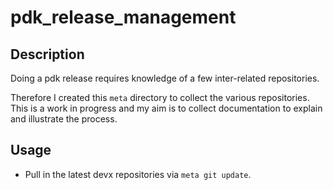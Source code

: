 # pdk_release_management

## Description

Doing a pdk release requires knowledge of a few inter-related repositories.  

Therefore I created this `meta` directory to collect the various repositories.  This is a work in progress and my aim is to collect documentation to explain and illustrate the process.

## Usage

* Pull in the latest devx repositories via ``meta git update``.
